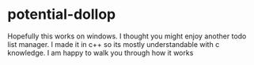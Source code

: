 # potential-dollop
Hopefully this works on windows. I thought you might enjoy another todo list manager. I made it in c++ so its mostly understandable with c knowledge. I am happy to walk you through how it works
